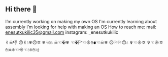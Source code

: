 ## Hi there 👋
I’m currently working on making my own OS
I'm currently learning about assembly
I’m looking for help with making an OS
How to reach me: 
mail: enesutkukilic35@gmail.com
instagram:  _enesutkukilic

✌︎☠︎👎︎ ☹︎✌︎💧︎❄︎☹︎✡︎ 
❄︎☟︎✋︎💧︎ ☠︎☜︎✠︎❄︎ ☜︎✠︎🏱︎☜︎☼︎✋︎💣︎☜︎☠︎❄︎ 
☹︎⚐︎⚐︎😐︎💧︎ ✞︎☜︎☼︎✡︎ 
✞︎☜︎☼︎✡︎ ✋︎☠︎❄︎☜︎☼︎☜︎💧︎❄︎✋︎☠︎☝︎




